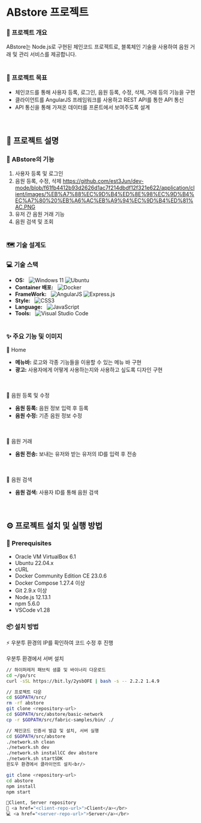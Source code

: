 # ABstore 프로젝트

### 📖 프로젝트 개요
ABstore는 Node.js로 구현된 체인코드 프로젝트로, 블록체인 기술을 사용하여 음원 거래 및 관리 서비스를 제공합니다.
<br/><br/>

### 🚀 프로젝트 목표
- 체인코드를 통해 사용자 등록, 로그인, 음원 등록, 수정, 삭제, 거래 등의 기능을 구현
- 클라이언트를 AngularJS 프레임워크를 사용하고 REST API를 통한 API 통신
- API 통신을 통해 가져온 데이터를 프론트에서 보여주도록 설계
<br/><br/><br/>

## 📝 프로젝트 설명

### 💼 ABstore의 기능
1. 사용자 등록 및 로그인
2. 음원 등록, 수정, 삭제
https://github.com/est3Jun/dev-mode/blob/f61fb4412b93d2626d1ac7f214dbdf12f321e622/application/client/images/%EB%A7%88%EC%9D%B4%ED%8E%98%EC%9D%B4%EC%A7%80%20%EB%A6%AC%EB%A9%94%EC%9D%B4%ED%81%AC.PNG
3. 유저 간 음원 거래 기능
4. 음원 검색 및 조회
<br/><br/>

### 🗺 기술 설계도

### 💻 기술 스택
- **OS:** &nbsp;&nbsp;![Windows 11](https://img.shields.io/badge/Windows%2011-%230079d5.svg?style=for-the-badge&logo=Windows%2011&logoColor=white) ![Ubuntu](https://img.shields.io/badge/Ubuntu-E95420?style=for-the-badge&logo=ubuntu&logoColor=white)
- **Container 배포:** &nbsp;&nbsp;![Docker](https://img.shields.io/badge/docker-%230db7ed.svg?style=for-the-badge&logo=docker&logoColor=white)
- **FrameWork:** &nbsp;&nbsp;![AngularJS](https://img.shields.io/badge/angularjs-%23E23237.svg?style=for-the-badge&logo=angularjs&logoColor=white) ![Express.js](https://img.shields.io/badge/express.js-%23404d59.svg?style=for-the-badge&logo=express&logoColor=%2361DAFB)
- **Style:** &nbsp;&nbsp;![CSS3](https://img.shields.io/badge/css3-%231572B6.svg?style=for-the-badge&logo=css3&logoColor=white)
- **Language:** &nbsp;&nbsp;![JavaScript](https://img.shields.io/badge/javascript-%23323330.svg?style=for-the-badge&logo=javascript&logoColor=%23F7DF1E)
- **Tools:** &nbsp;&nbsp;![Visual Studio Code](https://img.shields.io/badge/Visual%20Studio%20Code-0078d7.svg?style=for-the-badge&logo=visual-studio-code&logoColor=white)
<br/><br/>

### ✨ 주요 기능 및 이미지
📌 Home<br/>
- **메뉴바:** 로고와 각종 기능들을 이용할 수 있는 메뉴 바 구현<br/>
- **광고:** 사용자에게 어떻게 사용하는지와 사용하고 싶도록 디자인 구현<br/><br/><br/>

📌 음원 등록 및 수정<br/>
- **음원 등록:** 음원 정보 입력 후 등록<br/>
- **음원 수정:** 기존 음원 정보 수정<br/><br/><br/>

📌 음원 거래<br/>
- **음원 전송:** 보내는 유저와 받는 유저의 ID를 입력 후 전송<br/><br/><br/>

📌 음원 검색<br/>
- **음원 검색:** 사용자 ID를 통해 음원 검색<br/><br/><br/>

## ⚙️ 프로젝트 설치 및 실행 방법

### 📝 Prerequisites
- Oracle VM VirtualBox 6.1
- Ubuntu 22.04.x
- cURL
- Docker Community Edition CE 23.0.6
- Docker Compose 1.27.4 이상
- Git 2.9.x 이상
- Node.js 12.13.1
- npm 5.6.0
- VSCode v1.28

### 📦 설치 방법
⚡ 우분투 환경의 IP를 확인하여 코드 수정 후 진행<br/><br/>
우분투 환경에서 서버 설치<br/>

```sh
// 하이퍼레저 패브릭 샘플 및 바이너리 다운로드
cd ~/go/src
curl -sSL https://bit.ly/2ysbOFE | bash -s -- 2.2.2 1.4.9

// 프로젝트 다운
cd $GOPATH/src/
rm -rf abstore
git clone <repository-url>
cd $GOPATH/src/abstore/basic-network
cp -r $GOPATH/src/fabric-samples/bin/ ./

// 체인코드 인증서 발급 및 설치, 서버 실행
cd $GOPATH/src/abstore
./network.sh clean
./network.sh dev
./network.sh installCC dev abstore
./network.sh startSDK
윈도우 환경에서 클라이언트 설치<br/>

git clone <repository-url>
cd abstore
npm install
npm start

🏰Client, Server repository
📱 <a href="<client-repo-url>">Client</a></br>
💻 <a href="<server-repo-url>">Server</a></br>
